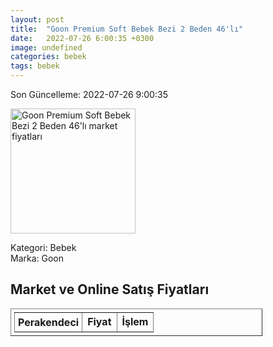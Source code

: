 ```yaml
---
layout: post
title:  "Goon Premium Soft Bebek Bezi 2 Beden 46'lı"
date:   2022-07-26 6:00:35 +0300
image: undefined
categories: bebek
tags: bebek
---
```


Son Güncelleme: 2022-07-26 9:00:35

<img src="undefined" width="200" alt="Goon Premium Soft Bebek Bezi 2 Beden 46'lı market fiyatları" />

Kategori: Bebek
<br />
Marka: Goon

<h2>Market ve Online Satış Fiyatları</h2>

<table border="1" style="padding: 5px;width:80%;">
  <tr>
    <td style="padding: 5px;"><strong>Perakendeci</strong></td>
    <td><strong>Fiyat</strong></td>
    <td><strong>İşlem</strong></td>
  </tr>
  
</table>

